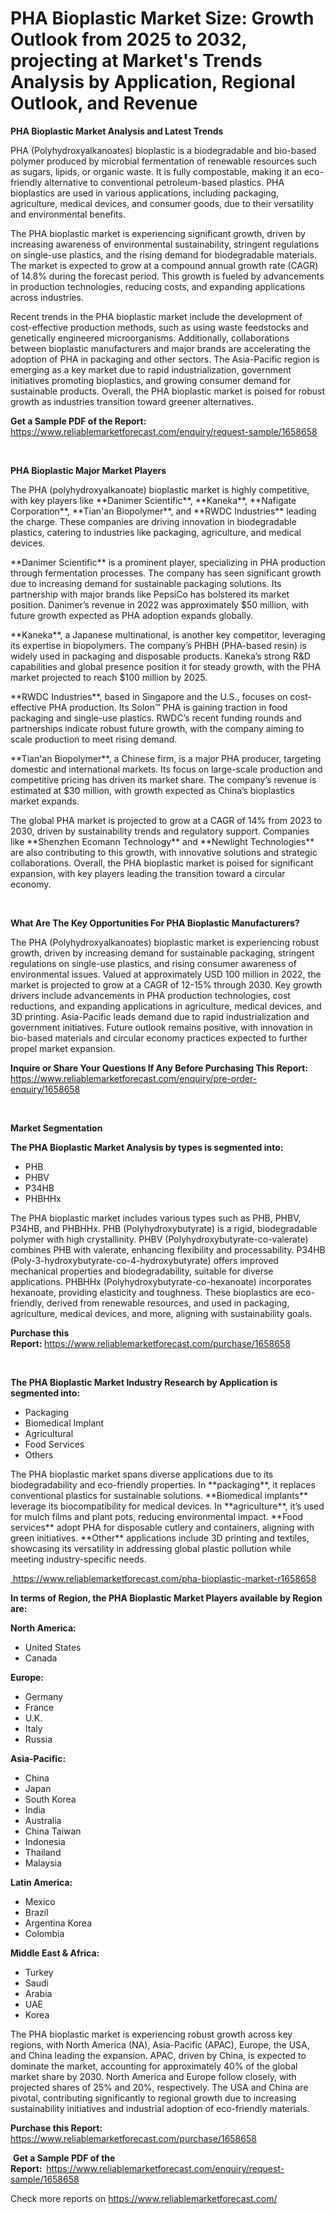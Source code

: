 <p><h1>PHA Bioplastic Market Size: Growth Outlook from 2025 to 2032, projecting at Market's Trends Analysis by Application, Regional Outlook, and Revenue</h1></p><p><strong>PHA Bioplastic Market Analysis and Latest Trends</strong></p>
<p><p>PHA (Polyhydroxyalkanoates) bioplastic is a biodegradable and bio-based polymer produced by microbial fermentation of renewable resources such as sugars, lipids, or organic waste. It is fully compostable, making it an eco-friendly alternative to conventional petroleum-based plastics. PHA bioplastics are used in various applications, including packaging, agriculture, medical devices, and consumer goods, due to their versatility and environmental benefits.</p><p>The PHA bioplastic market is experiencing significant growth, driven by increasing awareness of environmental sustainability, stringent regulations on single-use plastics, and the rising demand for biodegradable materials. The market is expected to grow at a compound annual growth rate (CAGR) of 14.8% during the forecast period. This growth is fueled by advancements in production technologies, reducing costs, and expanding applications across industries.</p><p>Recent trends in the PHA bioplastic market include the development of cost-effective production methods, such as using waste feedstocks and genetically engineered microorganisms. Additionally, collaborations between bioplastic manufacturers and major brands are accelerating the adoption of PHA in packaging and other sectors. The Asia-Pacific region is emerging as a key market due to rapid industrialization, government initiatives promoting bioplastics, and growing consumer demand for sustainable products. Overall, the PHA bioplastic market is poised for robust growth as industries transition toward greener alternatives.</p></p>
<p><strong>Get a Sample PDF of the Report:&nbsp;</strong> <a href="https://www.reliablemarketforecast.com/enquiry/request-sample/1658658?utm_campaign=2185&utm_medium=2&utm_source=Github&utm_content=ia&utm_term=26012025&utm_id=pha-bioplastic">https://www.reliablemarketforecast.com/enquiry/request-sample/1658658</a></p>
<p>&nbsp;</p>
<p><strong>PHA Bioplastic Major Market Players</strong></p>
<p><p>The PHA (polyhydroxyalkanoate) bioplastic market is highly competitive, with key players like **Danimer Scientific**, **Kaneka**, **Nafigate Corporation**, **Tian'an Biopolymer**, and **RWDC Industries** leading the charge. These companies are driving innovation in biodegradable plastics, catering to industries like packaging, agriculture, and medical devices.</p><p>**Danimer Scientific** is a prominent player, specializing in PHA production through fermentation processes. The company has seen significant growth due to increasing demand for sustainable packaging solutions. Its partnership with major brands like PepsiCo has bolstered its market position. Danimer’s revenue in 2022 was approximately $50 million, with future growth expected as PHA adoption expands globally.</p><p>**Kaneka**, a Japanese multinational, is another key competitor, leveraging its expertise in biopolymers. The company’s PHBH (PHA-based resin) is widely used in packaging and disposable products. Kaneka’s strong R&D capabilities and global presence position it for steady growth, with the PHA market projected to reach $100 million by 2025.</p><p>**RWDC Industries**, based in Singapore and the U.S., focuses on cost-effective PHA production. Its Solon™ PHA is gaining traction in food packaging and single-use plastics. RWDC’s recent funding rounds and partnerships indicate robust future growth, with the company aiming to scale production to meet rising demand.</p><p>**Tian'an Biopolymer**, a Chinese firm, is a major PHA producer, targeting domestic and international markets. Its focus on large-scale production and competitive pricing has driven its market share. The company’s revenue is estimated at $30 million, with growth expected as China’s bioplastics market expands.</p><p>The global PHA market is projected to grow at a CAGR of 14% from 2023 to 2030, driven by sustainability trends and regulatory support. Companies like **Shenzhen Ecomann Technology** and **Newlight Technologies** are also contributing to this growth, with innovative solutions and strategic collaborations. Overall, the PHA bioplastic market is poised for significant expansion, with key players leading the transition toward a circular economy.</p></p>
<p>&nbsp;</p>
<p><strong>What Are The Key Opportunities For PHA Bioplastic Manufacturers?</strong></p>
<p><p>The PHA (Polyhydroxyalkanoates) bioplastic market is experiencing robust growth, driven by increasing demand for sustainable packaging, stringent regulations on single-use plastics, and rising consumer awareness of environmental issues. Valued at approximately USD 100 million in 2022, the market is projected to grow at a CAGR of 12-15% through 2030. Key growth drivers include advancements in PHA production technologies, cost reductions, and expanding applications in agriculture, medical devices, and 3D printing. Asia-Pacific leads demand due to rapid industrialization and government initiatives. Future outlook remains positive, with innovation in bio-based materials and circular economy practices expected to further propel market expansion.</p></p>
<p><strong>Inquire or Share Your Questions If Any Before Purchasing This Report:</strong> <a href="https://www.reliablemarketforecast.com/enquiry/pre-order-enquiry/1658658?utm_campaign=2185&utm_medium=2&utm_source=Github&utm_content=ia&utm_term=26012025&utm_id=pha-bioplastic">https://www.reliablemarketforecast.com/enquiry/pre-order-enquiry/1658658</a></p>
<p>&nbsp;</p>
<p><strong>Market Segmentation</strong></p>
<p><strong>The PHA Bioplastic Market Analysis by types is segmented into:</strong></p>
<p><ul><li>PHB</li><li>PHBV</li><li>P34HB</li><li>PHBHHx</li></ul></p>
<p><p>The PHA bioplastic market includes various types such as PHB, PHBV, P34HB, and PHBHHx. PHB (Polyhydroxybutyrate) is a rigid, biodegradable polymer with high crystallinity. PHBV (Polyhydroxybutyrate-co-valerate) combines PHB with valerate, enhancing flexibility and processability. P34HB (Poly-3-hydroxybutyrate-co-4-hydroxybutyrate) offers improved mechanical properties and biodegradability, suitable for diverse applications. PHBHHx (Polyhydroxybutyrate-co-hexanoate) incorporates hexanoate, providing elasticity and toughness. These bioplastics are eco-friendly, derived from renewable resources, and used in packaging, agriculture, medical devices, and more, aligning with sustainability goals.</p></p>
<p><strong>Purchase this Report:&nbsp;</strong><a href="https://www.reliablemarketforecast.com/purchase/1658658?utm_campaign=2185&utm_medium=2&utm_source=Github&utm_content=ia&utm_term=26012025&utm_id=pha-bioplastic">https://www.reliablemarketforecast.com/purchase/1658658</a></p>
<p>&nbsp;</p>
<p><strong>The PHA Bioplastic Market Industry Research by Application is segmented into:</strong></p>
<p><ul><li>Packaging</li><li>Biomedical Implant</li><li>Agricultural</li><li>Food Services</li><li>Others</li></ul></p>
<p><p>The PHA bioplastic market spans diverse applications due to its biodegradability and eco-friendly properties. In **packaging**, it replaces conventional plastics for sustainable solutions. **Biomedical implants** leverage its biocompatibility for medical devices. In **agriculture**, it’s used for mulch films and plant pots, reducing environmental impact. **Food services** adopt PHA for disposable cutlery and containers, aligning with green initiatives. **Other** applications include 3D printing and textiles, showcasing its versatility in addressing global plastic pollution while meeting industry-specific needs.</p></p>
<p><a href="https://www.reliablemarketforecast.com/pha-bioplastic-market-r1658658?utm_campaign=2185&utm_medium=2&utm_source=Github&utm_content=ia&utm_term=26012025&utm_id=pha-bioplastic">&nbsp;https://www.reliablemarketforecast.com/pha-bioplastic-market-r1658658</a></p>
<p><strong>In terms of Region, the PHA Bioplastic Market Players available by Region are:</strong></p>
<p>
    <p> <strong> North America: </strong>
        <ul>
            <li>United States</li>
            <li>Canada</li>
        </ul>
        </p> 
    <p> <strong> Europe: </strong>
        <ul>
            <li>Germany</li>
            <li>France</li>
            <li>U.K.</li>
            <li>Italy</li>
            <li>Russia</li>
        </ul>
        </p> 
    <p> <strong> Asia-Pacific: </strong>
        <ul>
            <li>China</li>
            <li>Japan</li>
            <li>South Korea</li>
            <li>India</li>
            <li>Australia</li>
            <li>China Taiwan</li>
            <li>Indonesia</li>
            <li>Thailand</li>
            <li>Malaysia</li>
        </ul>
        </p> 
    <p> <strong> Latin America: </strong>
        <ul>
            <li>Mexico</li>
            <li>Brazil</li>
            <li>Argentina Korea</li>
            <li>Colombia</li>
        </ul>
        </p> 
    <p> <strong> Middle East & Africa: </strong>
        <ul>
            <li>Turkey</li>
            <li>Saudi</li>
            <li>Arabia</li>
            <li>UAE</li>
            <li>Korea</li>
        </ul>
    </p>
    </p>
<p><p>The PHA bioplastic market is experiencing robust growth across key regions, with North America (NA), Asia-Pacific (APAC), Europe, the USA, and China leading the expansion. APAC, driven by China, is expected to dominate the market, accounting for approximately 40% of the global market share by 2030. North America and Europe follow closely, with projected shares of 25% and 20%, respectively. The USA and China are pivotal, contributing significantly to regional growth due to increasing sustainability initiatives and industrial adoption of eco-friendly materials.</p></p>
<p><strong>Purchase this Report: </strong><a href="https://www.reliablemarketforecast.com/purchase/1658658?utm_campaign=2185&utm_medium=2&utm_source=Github&utm_content=ia&utm_term=26012025&utm_id=pha-bioplastic">https://www.reliablemarketforecast.com/purchase/1658658</a></p>
<p>&nbsp;<strong>Get a Sample PDF of the Report:&nbsp;&nbsp;</strong><a href="https://www.reliablemarketforecast.com/enquiry/request-sample/1658658?utm_campaign=2185&utm_medium=2&utm_source=Github&utm_content=ia&utm_term=26012025&utm_id=pha-bioplastic">https://www.reliablemarketforecast.com/enquiry/request-sample/1658658</a></p>
<p><strong></strong></p>
<p>Check more reports on <a href="https://www.reliablemarketforecast.com/?utm_campaign=2185&utm_medium=2&utm_source=Github&utm_content=ia&utm_term=26012025&utm_id=pha-bioplastic">https://www.reliablemarketforecast.com/</a></p>
